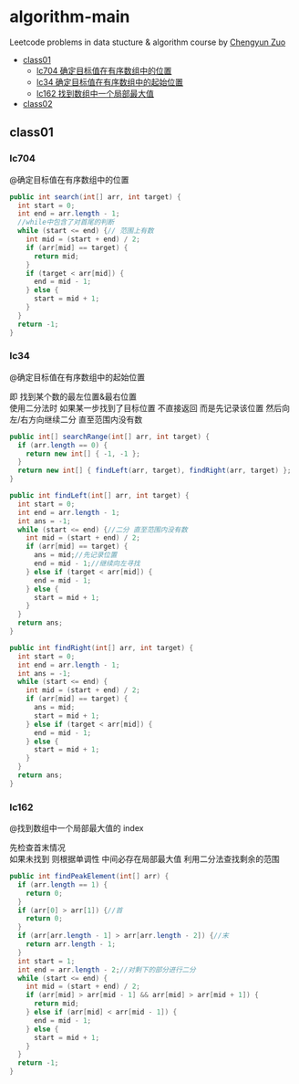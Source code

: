 # algorithm-main

Leetcode problems in data stucture & algorithm course by [Chengyun Zuo](https://github.com/algorithmzuo/algorithmbasic2020)

- [class01](#class01)
  - [lc704 确定目标值在有序数组中的位置](#lc704)
  - [lc34 确定目标值在有序数组中的起始位置](#lc34)
  - [lc162 找到数组中一个局部最大值](#lc34)
- [class02](#class02)

## class01

### lc704

@确定目标值在有序数组中的位置

```java
public int search(int[] arr, int target) {
  int start = 0;
  int end = arr.length - 1;
  //while中包含了对首尾的判断
  while (start <= end) {// 范围上有数
    int mid = (start + end) / 2;
    if (arr[mid] == target) {
      return mid;
    }
    if (target < arr[mid]) {
      end = mid - 1;
    } else {
      start = mid + 1;
    }
  }
  return -1;
}
```

### lc34

@确定目标值在有序数组中的起始位置

即 找到某个数的最左位置&最右位置  
使用二分法时 如果某一步找到了目标位置 不直接返回 而是先记录该位置 然后向左/右方向继续二分 直至范围内没有数

```java
public int[] searchRange(int[] arr, int target) {
  if (arr.length == 0) {
    return new int[] { -1, -1 };
  }
  return new int[] { findLeft(arr, target), findRight(arr, target) };
}

public int findLeft(int[] arr, int target) {
  int start = 0;
  int end = arr.length - 1;
  int ans = -1;
  while (start <= end) {//二分 直至范围内没有数
    int mid = (start + end) / 2;
    if (arr[mid] == target) {
      ans = mid;//先记录位置
      end = mid - 1;//继续向左寻找
    } else if (target < arr[mid]) {
      end = mid - 1;
    } else {
      start = mid + 1;
    }
  }
  return ans;
}

public int findRight(int[] arr, int target) {
  int start = 0;
  int end = arr.length - 1;
  int ans = -1;
  while (start <= end) {
    int mid = (start + end) / 2;
    if (arr[mid] == target) {
      ans = mid;
      start = mid + 1;
    } else if (target < arr[mid]) {
      end = mid - 1;
    } else {
      start = mid + 1;
    }
  }
  return ans;
}
```

### lc162

@找到数组中一个局部最大值的 index

先检查首末情况  
如果未找到 则根据单调性 中间必存在局部最大值 利用二分法查找剩余的范围

```java
public int findPeakElement(int[] arr) {
  if (arr.length == 1) {
    return 0;
  }
  if (arr[0] > arr[1]) {//首
    return 0;
  }
  if (arr[arr.length - 1] > arr[arr.length - 2]) {//末
    return arr.length - 1;
  }
  int start = 1;
  int end = arr.length - 2;//对剩下的部分进行二分
  while (start <= end) {
    int mid = (start + end) / 2;
    if (arr[mid] > arr[mid - 1] && arr[mid] > arr[mid + 1]) {
      return mid;
    } else if (arr[mid] < arr[mid - 1]) {
      end = mid - 1;
    } else {
      start = mid + 1;
    }
  }
  return -1;
}
```
